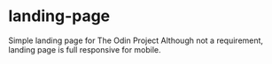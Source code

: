 # landing-page

Simple landing page for The Odin Project
Although not a requirement, landing page is full responsive for mobile. 
